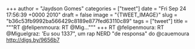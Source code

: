 
+++
author = "Jaydson Gomes"
categories = ["tweet"]
date = "Fri Sep 24 17:56:39 +0000 2010"
draft = false
image = "{TWEET_IMAGE}"
slug = "b36c53fb9992ba566429c8189e877fed63110c89"
tags = ["tweet"]
title = """RT @felipenmoura: RT @Mig..."""
+++
RT @felipenmoura: RT @Miguelgraz: 'Eu sou 1337", um rap NERD "de responsa" do @cauemoura http://digs.by/9656b7
